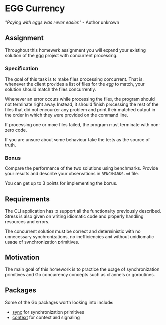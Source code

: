# EGG Currency

_"Paying with eggs was never easier."_ - Author unknown

## Assignment

Throughout this homework assignment you will expand your existing solution
of the [egg](https://github.com/course-go/egg) project with
concurrent processing.

### Specification

The goal of this task is to make files processing concurrent. That is, whenever
the client provides a list of files for the _egg_ to match, your solution should
match the files concurrently.

Whenever an error occurs while processing the files, the program should not terminate
right away. Instead, it should finish processing the rest of the files that did
not encounter any problem and print their matched output in the order in which they
were provided on the command line.

If processing one or more files failed, the program must terminate with non-zero
code.

If you are unsure about some behaviour take the tests as the source of truth.

### Bonus

Compare the performance of the two solutions using benchmarks.
Provide your results and describe your observations in `BENCHMARKS.md` file.

You can get up to 3 points for implementing the bonus.

## Requirements

The CLI application has to support all the functionality previously
described. Stress is also given on writing idiomatic code and properly
handling resources and errors.

The concurrent solution must be correct and deterministic with no unnecessary
synchronizations, no inefficiencies and without unidiomatic usage of
synchronization primitives.

## Motivation

The main goal of this homework is to practice the usage of synchronization
primitives and Go concurrency concepts such as channels or goroutines.

## Packages

Some of the Go packages worth looking into include:

- [sync](https://pkg.go.dev/sync) for synchronization primitives
- [context](https://pkg.go.dev/context) for context and signaling
